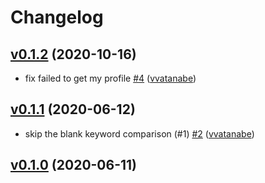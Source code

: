 # Changelog

## [v0.1.2](https://github.com/typetalk-gadget/tegofy/compare/v0.1.1...v0.1.2) (2020-10-16)

* fix failed to get my profile [#4](https://github.com/typetalk-gadget/tegofy/pull/4) ([vvatanabe](https://github.com/vvatanabe))

## [v0.1.1](https://github.com/typetalk-gadget/tegofy/compare/v0.1.0...v0.1.1) (2020-06-12)

* skip the blank keyword comparison (#1) [#2](https://github.com/typetalk-gadget/tegofy/pull/2) ([vvatanabe](https://github.com/vvatanabe))

## [v0.1.0](https://github.com/typetalk-gadget/tegofy/compare/v0.0.1...v0.1.0) (2020-06-11)

